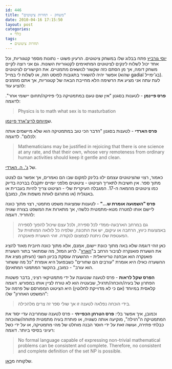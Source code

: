 ```yaml
---
id: 446
title: "משחק - תחרות ציטוטים"
date: 2010-04-16 17:15:50
layout: post
categories: 
  - כללי
tags: 
  - תחרות ציטוטים
---
```

<a href="http://www.hahem.co.il/friendsofgeorge/?p=1294">יוסי גורביץ</a> פתח בבלוג שלו במשחק ציטוטים. הרעיון פשוט - נתונות מספר קטגוריות, וכל אחד יכול לשלוח לינקים לציטוטים המתאימים לקטגוריות השונות. גם אני רוצה לקיים משחק דומה, אך מן הסתם כזה שקשור לנושאים מתמטיים. את הקישורים לציטוטים אפשר יהיה להשאיר בתגובות לפוסט הזה, או לשלוח לי במייל (שהוא gadial בג'ימייל). לעת עתה אני מציע את הרשימה הלא מחייבת הבאה של קטגוריות, אך אתם מוזמנים להציע עוד:

<strong>פרס פיינמן</strong> - לטענות בסגנון "אין שום טעם במתמטיקה בלי פיזיקה/תחום יישומי אחר". לדוגמה:
<blockquote>
<p dir="ltr">Physics is to math what sex is to masturbation</p>
</blockquote>
ש<a href="http://www.quotationspage.com/quote/35007.html">מיוחס לריצ'ארד פיינמן</a>.

<strong>פרס הארדי</strong> - לטענות בסגנון "הדבר הכי טוב במתמטיקה הוא שלא מיישמים אותה לכלום". לדוגמה:
<blockquote>
<p dir="ltr">Mathematicians may be justified in rejoicing that there is one science at any rate, and that their own, whose very remoteness from ordinary human activities should keep it gentle and clean.</p>
</blockquote>
של <a href="http://en.wikipedia.org/wiki/G._H._Hardy">ג'. ה. הארדי</a>.

כאמור, רצוי שהציטוטים עצמם ילוו בלינק למקום שבו הם נאמרים, אך אפשר גם לצטט מתוך ספר. אין חשיבות לתאריך הציטוט - ציטוטים מלפני יומיים יתקבלו בברכה בדיוק כמו ציטוטים מהמאה ה-17. המגבלה העיקרית שלי - הציטוט צריך להיות בעברית או באנגלית (או מתורגם לאחת משפות אלו, כמובן).

<strong>פרס "השמועה אומרת ש..."</strong> - לטענות שמציגות משפט מתמטי, רצוי מתוך כוונה ליישם אותו למטרה מטא-מתמטית כלשהי, אך מתארות את המשפט בצורה שגויה להחריד. דוגמה:
<blockquote>גם במרחב הארבעה-ממדי לכל ספירה, ולכל עצם שיכול להפוך לספירה באמצעות כיווץ, הרחבה או עיקום, יש את התכונה, שלפיה כל לולאה המותווית על המעטפת שלו ניתנת לצמצום לנקודה. זוהי השערת פואנקרה.</blockquote>
כאן זוהי דוגמה שלא באה מתוך כוונת יישום, אמנם, אלא מתוך כוונה חיובית מאוד להציג את השערת פואנקרה לציבור הרחב ב"<a href="http://www.haaretz.co.il/hasite/pages/ShArt.jhtml?itemNo=292293&contrassID=2&subContrassID=0&sbSubContrassID=0">הארץ</a>". לרוע המזל, מה שמתואר בתור השערת פואנקרה הוא אבחנה טריוויאלית - ההשערה עוסקת בכיוון השני (העיתון מציג את ההשערה כאילו היא אומרת "עורבים הם שחורים" כשבפועל היא אומרת "כל מה ששחור הוא עורב" - כמובן, בהקשר המתמטי המתאים).

<strong>הפרס שקל לראות</strong> - פרס לטענה שנטענת על ידי מתמטיקאי רציני, בדבר פשטות הפתרון של בעיה/הוכחה/תרגיל, שבעטיה הוא לא טורח לציין אותו במפורש. דוגמה קלאסית במיוחד (אם כי לא מדוייקת לחלוטין) היא הציטוט המפורסם של פרמה על "המשפט האחרון" שלו:
<blockquote>בידי הוכחה נפלאה לטענה זו אך שולי ספר זה צרים מלהכילה.</blockquote>
וכמובן, איך אפשר בלי: <strong>פרס הטרחן הכפייתי</strong> - פרס לטענה שמחריבה עדי יסוד את המתמטיקה ה"רגילה", מוקיעה אותה כשגויה, או פותרת בעיה מתמטית פתוחה/שהוכחה כבלתי פתירה, ועושה זאת על ידי חוסר הבנה מוחלט של מהי מתמטיקה, או על ידי כשל רעיוני בסיסי ביותר. דוגמה:
<blockquote>
<p dir="ltr">No formal language capable of expressing non-trivial mathematical problems can be consistent and complete. Therefore, no consistent and complete definition of the set NP is possible.</p>
</blockquote>
שלקוחה מ<a href="http://www.win.tue.nl/~gwoegi/P-versus-NP/argall.txt">כאן</a>.
